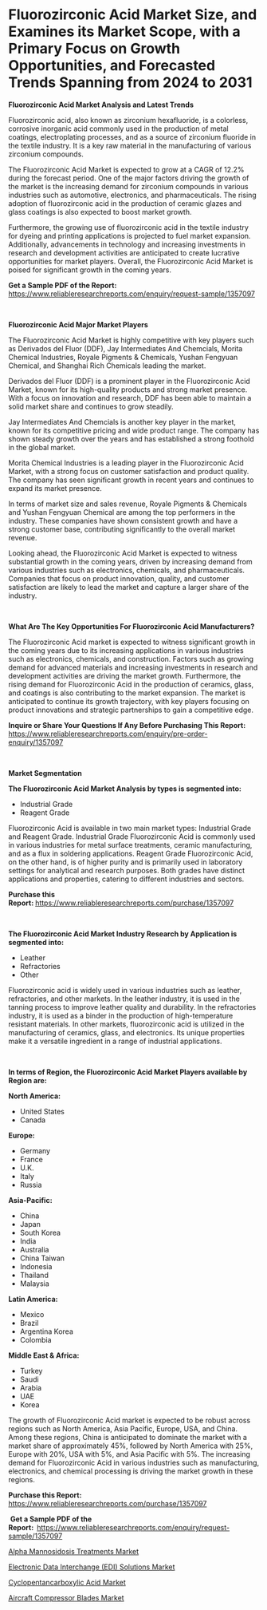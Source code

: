 <p><h1>Fluorozirconic Acid Market Size, and Examines its Market Scope, with a Primary Focus on Growth Opportunities, and Forecasted Trends Spanning from 2024 to 2031</h1></p><p><strong>Fluorozirconic Acid Market Analysis and Latest Trends</strong></p>
<p><p>Fluorozirconic acid, also known as zirconium hexafluoride, is a colorless, corrosive inorganic acid commonly used in the production of metal coatings, electroplating processes, and as a source of zirconium fluoride in the textile industry. It is a key raw material in the manufacturing of various zirconium compounds.</p><p>The Fluorozirconic Acid Market is expected to grow at a CAGR of 12.2% during the forecast period. One of the major factors driving the growth of the market is the increasing demand for zirconium compounds in various industries such as automotive, electronics, and pharmaceuticals. The rising adoption of fluorozirconic acid in the production of ceramic glazes and glass coatings is also expected to boost market growth.</p><p>Furthermore, the growing use of fluorozirconic acid in the textile industry for dyeing and printing applications is projected to fuel market expansion. Additionally, advancements in technology and increasing investments in research and development activities are anticipated to create lucrative opportunities for market players. Overall, the Fluorozirconic Acid Market is poised for significant growth in the coming years.</p></p>
<p><strong>Get a Sample PDF of the Report:&nbsp;</strong> <a href="https://www.reliableresearchreports.com/enquiry/request-sample/1357097">https://www.reliableresearchreports.com/enquiry/request-sample/1357097</a></p>
<p>&nbsp;</p>
<p><strong>Fluorozirconic Acid Major Market Players</strong></p>
<p><p>The Fluorozirconic Acid Market is highly competitive with key players such as Derivados del Fluor (DDF), Jay Intermediates And Chemcials, Morita Chemical Industries, Royale Pigments & Chemicals, Yushan Fengyuan Chemical, and Shanghai Rich Chemicals leading the market. </p><p>Derivados del Fluor (DDF) is a prominent player in the Fluorozirconic Acid Market, known for its high-quality products and strong market presence. With a focus on innovation and research, DDF has been able to maintain a solid market share and continues to grow steadily. </p><p>Jay Intermediates And Chemcials is another key player in the market, known for its competitive pricing and wide product range. The company has shown steady growth over the years and has established a strong foothold in the global market.</p><p>Morita Chemical Industries is a leading player in the Fluorozirconic Acid Market, with a strong focus on customer satisfaction and product quality. The company has seen significant growth in recent years and continues to expand its market presence.</p><p>In terms of market size and sales revenue, Royale Pigments & Chemicals and Yushan Fengyuan Chemical are among the top performers in the industry. These companies have shown consistent growth and have a strong customer base, contributing significantly to the overall market revenue.</p><p>Looking ahead, the Fluorozirconic Acid Market is expected to witness substantial growth in the coming years, driven by increasing demand from various industries such as electronics, chemicals, and pharmaceuticals. Companies that focus on product innovation, quality, and customer satisfaction are likely to lead the market and capture a larger share of the industry.</p></p>
<p>&nbsp;</p>
<p><strong>What Are The Key Opportunities For Fluorozirconic Acid Manufacturers?</strong></p>
<p><p>The Fluorozirconic Acid market is expected to witness significant growth in the coming years due to its increasing applications in various industries such as electronics, chemicals, and construction. Factors such as growing demand for advanced materials and increasing investments in research and development activities are driving the market growth. Furthermore, the rising demand for Fluorozirconic Acid in the production of ceramics, glass, and coatings is also contributing to the market expansion. The market is anticipated to continue its growth trajectory, with key players focusing on product innovations and strategic partnerships to gain a competitive edge.</p></p>
<p><strong>Inquire or Share Your Questions If Any Before Purchasing This Report:</strong> <a href="https://www.reliableresearchreports.com/enquiry/pre-order-enquiry/1357097">https://www.reliableresearchreports.com/enquiry/pre-order-enquiry/1357097</a></p>
<p>&nbsp;</p>
<p><strong>Market Segmentation</strong></p>
<p><strong>The Fluorozirconic Acid Market Analysis by types is segmented into:</strong></p>
<p><ul><li>Industrial Grade</li><li>Reagent Grade</li></ul></p>
<p><p>Fluorozirconic Acid is available in two main market types: Industrial Grade and Reagent Grade. Industrial Grade Fluorozirconic Acid is commonly used in various industries for metal surface treatments, ceramic manufacturing, and as a flux in soldering applications. Reagent Grade Fluorozirconic Acid, on the other hand, is of higher purity and is primarily used in laboratory settings for analytical and research purposes. Both grades have distinct applications and properties, catering to different industries and sectors.</p></p>
<p><strong>Purchase this Report:&nbsp;</strong><a href="https://www.reliableresearchreports.com/purchase/1357097">https://www.reliableresearchreports.com/purchase/1357097</a></p>
<p>&nbsp;</p>
<p><strong>The Fluorozirconic Acid Market Industry Research by Application is segmented into:</strong></p>
<p><ul><li>Leather</li><li>Refractories</li><li>Other</li></ul></p>
<p><p>Fluorozirconic acid is widely used in various industries such as leather, refractories, and other markets. In the leather industry, it is used in the tanning process to improve leather quality and durability. In the refractories industry, it is used as a binder in the production of high-temperature resistant materials. In other markets, fluorozirconic acid is utilized in the manufacturing of ceramics, glass, and electronics. Its unique properties make it a versatile ingredient in a range of industrial applications.</p></p>
<p>&nbsp;</p>
<p><strong>In terms of Region, the Fluorozirconic Acid Market Players available by Region are:</strong></p>
<p>
    <p> <strong> North America: </strong>
        <ul>
            <li>United States</li>
            <li>Canada</li>
        </ul>
        </p> 
    <p> <strong> Europe: </strong>
        <ul>
            <li>Germany</li>
            <li>France</li>
            <li>U.K.</li>
            <li>Italy</li>
            <li>Russia</li>
        </ul>
        </p> 
    <p> <strong> Asia-Pacific: </strong>
        <ul>
            <li>China</li>
            <li>Japan</li>
            <li>South Korea</li>
            <li>India</li>
            <li>Australia</li>
            <li>China Taiwan</li>
            <li>Indonesia</li>
            <li>Thailand</li>
            <li>Malaysia</li>
        </ul>
        </p> 
    <p> <strong> Latin America: </strong>
        <ul>
            <li>Mexico</li>
            <li>Brazil</li>
            <li>Argentina Korea</li>
            <li>Colombia</li>
        </ul>
        </p> 
    <p> <strong> Middle East & Africa: </strong>
        <ul>
            <li>Turkey</li>
            <li>Saudi</li>
            <li>Arabia</li>
            <li>UAE</li>
            <li>Korea</li>
        </ul>
    </p>
    </p>
<p><p>The growth of Fluorozirconic Acid market is expected to be robust across regions such as North America, Asia Pacific, Europe, USA, and China. Among these regions, China is anticipated to dominate the market with a market share of approximately 45%, followed by North America with 25%, Europe with 20%, USA with 5%, and Asia Pacific with 5%. The increasing demand for Fluorozirconic Acid in various industries such as manufacturing, electronics, and chemical processing is driving the market growth in these regions.</p></p>
<p><strong>Purchase this Report: </strong><a href="https://www.reliableresearchreports.com/purchase/1357097">https://www.reliableresearchreports.com/purchase/1357097</a></p>
<p>&nbsp;<strong>Get a Sample PDF of the Report:&nbsp;&nbsp;</strong><a href="https://www.reliableresearchreports.com/enquiry/request-sample/1357097">https://www.reliableresearchreports.com/enquiry/request-sample/1357097</a></p>
<p><strong></strong></p>
<p><p><a href="https://military-diascia-e68.notion.site/Alpha-Mannosidosis-Treatments-Market-Analysis-and-Market-Size-Global-Industry-Overview-Market-Segm-955f725c6d6f4e64a4163d908fc575c1">Alpha Mannosidosis Treatments Market</a></p><p><a href="https://view.publitas.com/reportprime-1/electronic-data-interchange-edi-solutions-market-research-report-provides-thorough-industry-overview-which-offers-an-in-depth-analysis-of-product-trends-and-new-market-divisions/">Electronic Data Interchange (EDI) Solutions Market</a></p><p><a href="https://view.publitas.com/reportprime-1/cyclopentancarboxylic-acid-market-insights-market-players-and-forecast-till-2030/">Cyclopentancarboxylic Acid Market</a></p><p><a href="https://view.publitas.com/reportprime-1/aircraft-compressor-blades-market-analysis-examines-its-scope-on-growth-opportunities-and-forecasted-trends-spanning-from-2023-to-2030/">Aircraft Compressor Blades Market</a></p></p>